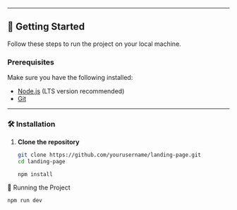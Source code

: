 
---

## 🚀 Getting Started

Follow these steps to run the project on your local machine.

### Prerequisites

Make sure you have the following installed:

- [Node.js](https://nodejs.org/) (LTS version recommended)
- [Git](https://git-scm.com/)

---

### 🛠 Installation

1. **Clone the repository**

   ```bash
   git clone https://github.com/yourusername/landing-page.git
   cd landing-page
   ```
   
  
  
    ``` Install dependencies** 
   npm install 
   ```

🚦 Running the Project
```After installation, start the development server using:
npm run dev
```


